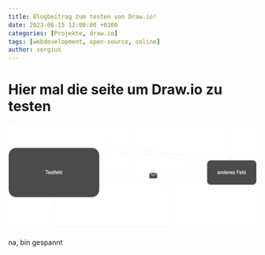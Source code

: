 ```yaml
---
title: Blogbeitrag zum testen von Draw.io!
date: 2023-06-15 12:00:00 +0100
categories: [Projekte, draw.io]
tags: [webdevelopment, open-source, online]
author: sergius
---
```


# Hier mal die seite um Draw.io zu testen

![Test Diagram](/assets/draw/Test-Diagramm.drawio.svg)

na, bin gespannt
